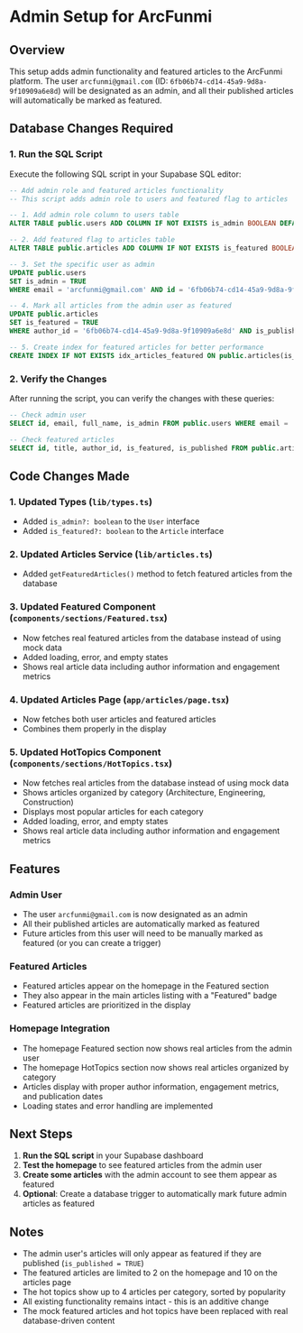 # Admin Setup for ArcFunmi

## Overview
This setup adds admin functionality and featured articles to the ArcFunmi platform. The user `arcfunmi@gmail.com` (ID: `6fb06b74-cd14-45a9-9d8a-9f10909a6e8d`) will be designated as an admin, and all their published articles will automatically be marked as featured.

## Database Changes Required

### 1. Run the SQL Script
Execute the following SQL script in your Supabase SQL editor:

```sql
-- Add admin role and featured articles functionality
-- This script adds admin role to users and featured flag to articles

-- 1. Add admin role column to users table
ALTER TABLE public.users ADD COLUMN IF NOT EXISTS is_admin BOOLEAN DEFAULT FALSE;

-- 2. Add featured flag to articles table
ALTER TABLE public.articles ADD COLUMN IF NOT EXISTS is_featured BOOLEAN DEFAULT FALSE;

-- 3. Set the specific user as admin
UPDATE public.users 
SET is_admin = TRUE 
WHERE email = 'arcfunmi@gmail.com' AND id = '6fb06b74-cd14-45a9-9d8a-9f10909a6e8d';

-- 4. Mark all articles from the admin user as featured
UPDATE public.articles 
SET is_featured = TRUE 
WHERE author_id = '6fb06b74-cd14-45a9-9d8a-9f10909a6e8d' AND is_published = TRUE;

-- 5. Create index for featured articles for better performance
CREATE INDEX IF NOT EXISTS idx_articles_featured ON public.articles(is_featured) WHERE is_featured = TRUE;
```

### 2. Verify the Changes
After running the script, you can verify the changes with these queries:

```sql
-- Check admin user
SELECT id, email, full_name, is_admin FROM public.users WHERE email = 'arcfunmi@gmail.com';

-- Check featured articles
SELECT id, title, author_id, is_featured, is_published FROM public.articles WHERE is_featured = TRUE;
```

## Code Changes Made

### 1. Updated Types (`lib/types.ts`)
- Added `is_admin?: boolean` to the `User` interface
- Added `is_featured?: boolean` to the `Article` interface

### 2. Updated Articles Service (`lib/articles.ts`)
- Added `getFeaturedArticles()` method to fetch featured articles from the database

### 3. Updated Featured Component (`components/sections/Featured.tsx`)
- Now fetches real featured articles from the database instead of using mock data
- Added loading, error, and empty states
- Shows real article data including author information and engagement metrics

### 4. Updated Articles Page (`app/articles/page.tsx`)
- Now fetches both user articles and featured articles
- Combines them properly in the display

### 5. Updated HotTopics Component (`components/sections/HotTopics.tsx`)
- Now fetches real articles from the database instead of using mock data
- Shows articles organized by category (Architecture, Engineering, Construction)
- Displays most popular articles for each category
- Added loading, error, and empty states
- Shows real article data including author information and engagement metrics

## Features

### Admin User
- The user `arcfunmi@gmail.com` is now designated as an admin
- All their published articles are automatically marked as featured
- Future articles from this user will need to be manually marked as featured (or you can create a trigger)

### Featured Articles
- Featured articles appear on the homepage in the Featured section
- They also appear in the main articles listing with a "Featured" badge
- Featured articles are prioritized in the display

### Homepage Integration
- The homepage Featured section now shows real articles from the admin user
- The homepage HotTopics section now shows real articles organized by category
- Articles display with proper author information, engagement metrics, and publication dates
- Loading states and error handling are implemented

## Next Steps

1. **Run the SQL script** in your Supabase dashboard
2. **Test the homepage** to see featured articles from the admin user
3. **Create some articles** with the admin account to see them appear as featured
4. **Optional**: Create a database trigger to automatically mark future admin articles as featured

## Notes

- The admin user's articles will only appear as featured if they are published (`is_published = TRUE`)
- The featured articles are limited to 2 on the homepage and 10 on the articles page
- The hot topics show up to 4 articles per category, sorted by popularity
- All existing functionality remains intact - this is an additive change
- The mock featured articles and hot topics have been replaced with real database-driven content 